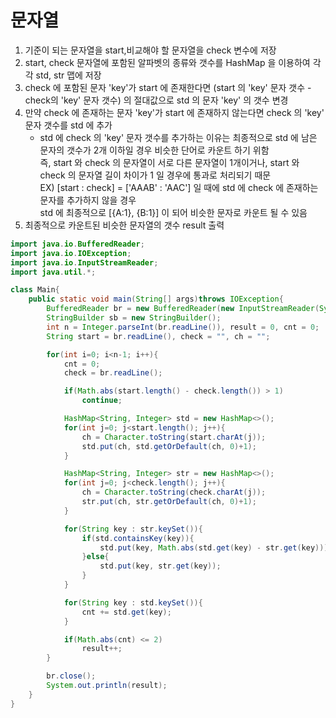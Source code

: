# 문자열
1. 기준이 되는 문자열을 start,비교해야 할 문자열을 check 변수에 저장
2. start, check 문자열에 포함된 알파벳의 종류와 갯수를 HashMap 을 이용하여 각각 std, str 맵에 저장
3. check 에 포함된 문자 'key'가 start 에 존재한다면 (start 의 'key' 문자 갯수 - check의 'key' 문자 갯수) 의 절대값으로 std 의 문자 'key' 의 갯수 변경
4. 만약 check 에 존재하는 문자 'key'가 start 에 존재하지 않는다면 check 의 'key' 문자 갯수를 std 에 추가
    - std 에 check 의 'key' 문자 갯수를 추가하는 이유는 최종적으로 std 에 남은 문자의 갯수가 2개 이하일 경우 비슷한 단어로 카운트 하기 위함   
      즉, start 와 check 의 문자열이 서로 다른 문자열이 1개이거나, start 와 check 의 문자열 길이 차이가 1 일 경우에 통과로 처리되기 때문   
      EX) [start : check] = ['AAAB' : 'AAC'] 일 때에 std 에 check 에 존재하는 문자를 추가하지 않을 경우   
          std 에 최종적으로 [{A:1}, {B:1}] 이 되어 비슷한 문자로 카운트 될 수 있음
5. 최종적으로 카운트된 비슷한 문자열의 갯수 result 출력


```java
import java.io.BufferedReader;
import java.io.IOException;
import java.io.InputStreamReader;
import java.util.*;

class Main{
    public static void main(String[] args)throws IOException{
        BufferedReader br = new BufferedReader(new InputStreamReader(System.in));
        StringBuilder sb = new StringBuilder();
        int n = Integer.parseInt(br.readLine()), result = 0, cnt = 0;
        String start = br.readLine(), check = "", ch = "";

        for(int i=0; i<n-1; i++){
            cnt = 0;
            check = br.readLine();

            if(Math.abs(start.length() - check.length()) > 1)
                continue;

            HashMap<String, Integer> std = new HashMap<>();
            for(int j=0; j<start.length(); j++){
                ch = Character.toString(start.charAt(j));
                std.put(ch, std.getOrDefault(ch, 0)+1);
            }

            HashMap<String, Integer> str = new HashMap<>();
            for(int j=0; j<check.length(); j++){
                ch = Character.toString(check.charAt(j));
                str.put(ch, str.getOrDefault(ch, 0)+1);
            }

            for(String key : str.keySet()){
                if(std.containsKey(key)){
                    std.put(key, Math.abs(std.get(key) - str.get(key)));
                }else{
                    std.put(key, str.get(key));
                }
            }

            for(String key : std.keySet()){
                cnt += std.get(key);
            }

            if(Math.abs(cnt) <= 2)
                result++;
        }

        br.close();
        System.out.println(result);
    }
}
```
